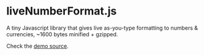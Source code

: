 # liveNumberFormat.js

A tiny Javascript library that gives live as-you-type formatting to numbers & currencies, ~1600 bytes minified + gzipped.


Check the [demo source](https://github.com/abhinavxd/liveNumberFormat.js/blob/main/docs/index.html).
